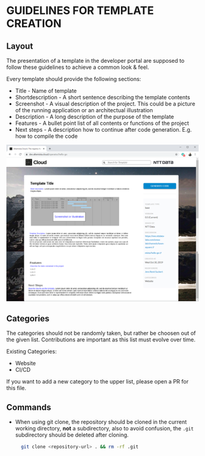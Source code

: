 # GUIDELINES FOR TEMPLATE CREATION

## Layout

The presentation of a template in the developer portal are supposed to follow these guidelines to achieve a common look & feel.

Every template should provide the following sections:
* Title - Name of template
* Shortdescription - A short sentence describing the template contents
* Screenshot - A visual description of the project. This could be a picture of the running application or an architectual illustration
* Description - A long description of the purpose of the template
* Features - A bullet point list of all contents or functions of the project
* Next steps - A description how to continue after code generation. E.g. how to compile the code

![Illustration](pics/layout-guideline.png)

## Categories

The categories should not be randomly taken, but rather be choosen out of the given list. Contributions are important as this list must evolve over time.

Existing Categories:
* Website
* CI/CD

If you want to add a new category to the upper list, please open a PR for this file.

## Commands

- When using git clone, the repository should be cloned in the current working directory, **not** a subdirectory, also to avoid confusion, the `.git` subdirectory should be deleted after cloning.
  ```bash
    git clone <repository-url> . && rm -rf .git
  ```
